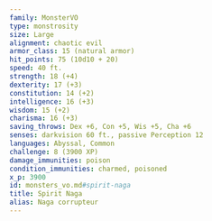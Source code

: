 ```yaml
---
family: MonsterVO
type: monstrosity
size: Large
alignment: chaotic evil
armor_class: 15 (natural armor)
hit_points: 75 (10d10 + 20)
speed: 40 ft.
strength: 18 (+4)
dexterity: 17 (+3)
constitution: 14 (+2)
intelligence: 16 (+3)
wisdom: 15 (+2)
charisma: 16 (+3)
saving_throws: Dex +6, Con +5, Wis +5, Cha +6
senses: darkvision 60 ft., passive Perception 12
languages: Abyssal, Common
challenge: 8 (3900 XP)
damage_immunities: poison
condition_immunities: charmed, poisoned
x_p: 3900
id: monsters_vo.md#spirit-naga
title: Spirit Naga
alias: Naga corrupteur
---
```


